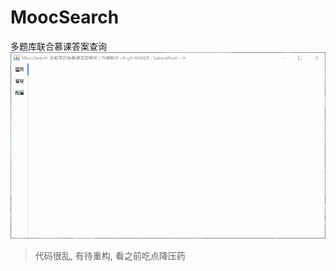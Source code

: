# MoocSearch
多题库联合慕课答案查询
![Preview](https://github.com/SakuraKoi/MoocSearch/blob/master/preview.gif)

> 代码很乱, 有待重构, 看之前吃点降压药

